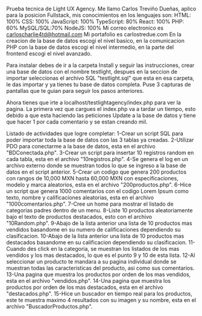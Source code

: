 Prueba tecnica de Light UX Agency.
Me llamo Carlos Treviño Dueñas, aplico para la posicion Fullstack, mis conocimientos en los lenguajes son:
HTML: 100% CSS: 100% JavaScript: 100% TypeScript: 80% 
React: 100% PHP: 60% MySQL/SQL:70% NodeJS: 100%
Mi correo electronico es carloscharlie4td@hotmail.com
Mi portafolio es carlostredue.com
En la creacion de la base de datos escogi el nivel basico, en la comunicacion PHP con la base de datos escogi 
el nivel intermedio, en la parte del frontend escogi el nivel avanzado. 


Para instalar debes de ir a la carpeta Install y seguir las instrucciones, crear una base de datos con el
nombre testlight, despues en la seccion de importar seleccionas el archivo SQL "testlight.sql" que esta en esa carpeta,
le das importar y ya tienes tu base de datos completa.
Puse 3 capturas de pantallas que te guian para seguir los pasos anteriores.

Ahora tienes que irte a localhost/testlightagency/index.php para ver la pagina.
La primera vez que cargues el index.php va a tardar un tiempo, esto debido a que esta haciendo las peticiones Update a la base de datos y tiene que hacer 1 por cada comentario y se estan creando mil.



Listado de actividades que logre completar:
1-Crear un script SQL para poder importar toda la base de datos con las 3 tablas ya creadas.
2-Utilizar PDO para conectarme a la base de datos, esta en el archivo "BDConectada.php".
3-Crear un script para insertar 10 registros random en cada tabla, esta en el archivo "10registros.php".
4-Se genera el log en un archivo externo donde se muestran todos lo que se ingreso a la base de datos en el script anterior.
5-Crear un codigo que genera 200 productos con rangos de 10,000 MXN hasta 60,000 MXN con especificaciones, modelo y marca aleatorios, esta en el archivo "200productos.php".
6-Hice un script que genera 1000 comentarios con el codigo Lorem Ipsum como texto, nombre y calificaciones aleatorias, esta en el archivo "1000comentarios.php".
7-Cree un home para mostrar el listado de categorias padres dentro de un menu.
8-Liste 10 productos aleatoriamente bajo el texto de productos destacados, esto con el archivo "10Random.php".
9-Abajo de la lista anterior una lista de 10 productos mas vendidos basandome en su numero de calificaciones dependiendo su clasificacion.
10-Abajo de la lista anterior una lista de 10 productos mas destacados basandome en su calificacion dependiendo su clasificacion.
11-Cuando des click en la categoria, se muestran los listados de los mas vendidos y los mas destacados, lo que es el punto 9 y 10 de esta lista.
12-Al seleccionar un producto te mandara a su pagina individual donde se muestran todas las caracteristicas del producto, asi como sus comentarios.
13-Una pagina que muestra los productos por orden de los mas vendidos, esta en el archivo "vendidos.php".
14-Una pagina que muestra los productos por orden de los mas destacados, esta en el archivo "destacados.php".
15-Hice un buscador en tiempo real para los productos, este te muestra maximo 4 resultados con su imagen y su nombre, esta en el archivo "BuscadorProductos.php".
